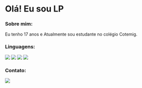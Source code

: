 <h1>Olá! Eu sou LP</h1>

<h3 align="left">Sobre mim:</h3>


Eu tenho 17 anos e Atualmente sou estudante no colégio Cotemig.
<h3 align="left">Linguagens:</h3>

<p align="left"> 
<a href="https://www.w3schools.com/css/" alt="css">
<img src="https://img.shields.io/badge/CSS3-1572B6?style=for-the-badge&logo=css3&logoColor=white"/></a>
  
<a href="https://www.w3.org/html/" alt="html">
<img src="https://img.shields.io/badge/HTML5-E34F26?style=for-the-badge&logo=html5&logoColor=white" /></a>
        

<a href="https://developer.mozilla.org/en-US/docs/Web/JavaScript" alt="javascript">
<img src="https://img.shields.io/badge/JavaScript-F7DF1E?style=for-the-badge&logo=javascript&logoColor=black" /></a>

         
<a href="https://www.mysql.com/" alt="mysql">
<img src="https://img.shields.io/badge/MySQL-00000F?style=for-the-badge&logo=mysql&logoColor=white" /></a>
        
<h3 align="left">Contato:</h3>

 <a href="https://www.linkedin.com/in/lucas-pereira-silva-3b796319b/" target="_blank"><img src="https://img.shields.io/badge/-LinkedIn-%230077B5?style=for-the-badge&logo=linkedin&logoColor=white" target="_blank"></a>

